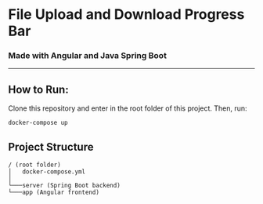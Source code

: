 # File Upload and Download Progress Bar
### Made with Angular and Java Spring Boot

---

## How to Run:

Clone this repository and enter in the root folder of this project. Then, run:

```
docker-compose up
```

## Project Structure

```
/ (root folder)
│   docker-compose.yml
│
└───server (Spring Boot backend)
└───app (Angular frontend)
```